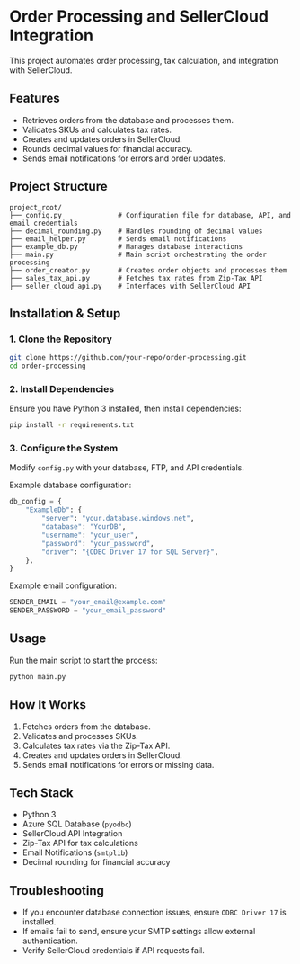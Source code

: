 # Order Processing and SellerCloud Integration

This project automates order processing, tax calculation, and integration with SellerCloud.

## Features
- Retrieves orders from the database and processes them.
- Validates SKUs and calculates tax rates.
- Creates and updates orders in SellerCloud.
- Rounds decimal values for financial accuracy.
- Sends email notifications for errors and order updates.

## Project Structure
```
project_root/
├── config.py              # Configuration file for database, API, and email credentials
├── decimal_rounding.py    # Handles rounding of decimal values
├── email_helper.py        # Sends email notifications
├── example_db.py          # Manages database interactions
├── main.py                # Main script orchestrating the order processing
├── order_creator.py       # Creates order objects and processes them
├── sales_tax_api.py       # Fetches tax rates from Zip-Tax API
├── seller_cloud_api.py    # Interfaces with SellerCloud API
```

## Installation & Setup

### 1. Clone the Repository
```bash
git clone https://github.com/your-repo/order-processing.git
cd order-processing
```

### 2. Install Dependencies
Ensure you have Python 3 installed, then install dependencies:
```bash
pip install -r requirements.txt
```

### 3. Configure the System
Modify `config.py` with your database, FTP, and API credentials.

Example database configuration:
```python
db_config = {
    "ExampleDb": {
        "server": "your.database.windows.net",
        "database": "YourDB",
        "username": "your_user",
        "password": "your_password",
        "driver": "{ODBC Driver 17 for SQL Server}",
    },
}
```
Example email configuration:
```python
SENDER_EMAIL = "your_email@example.com"
SENDER_PASSWORD = "your_email_password"
```

## Usage
Run the main script to start the process:
```bash
python main.py
```

## How It Works
1. Fetches orders from the database.
2. Validates and processes SKUs.
3. Calculates tax rates via the Zip-Tax API.
4. Creates and updates orders in SellerCloud.
5. Sends email notifications for errors or missing data.

## Tech Stack
- Python 3
- Azure SQL Database (`pyodbc`)
- SellerCloud API Integration
- Zip-Tax API for tax calculations
- Email Notifications (`smtplib`)
- Decimal rounding for financial accuracy

## Troubleshooting
- If you encounter database connection issues, ensure `ODBC Driver 17` is installed.
- If emails fail to send, ensure your SMTP settings allow external authentication.
- Verify SellerCloud credentials if API requests fail.

